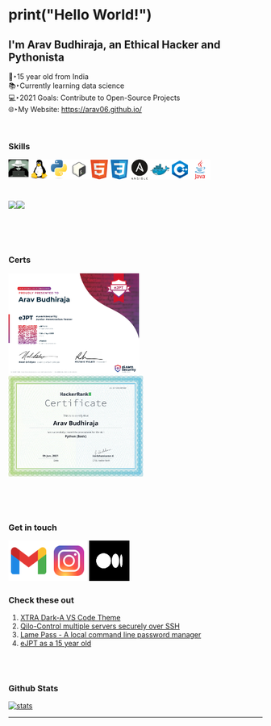 # print("Hello World!")
## I'm Arav Budhiraja, an Ethical Hacker and Pythonista

👦‣15 year old from India  
📚‣Currently learning data science <br />
💻‣2021 Goals: Contribute to Open-Source Projects  
🌐‣My Website: https://arav06.github.io/

<br />

### Skills

[<img align="left" alt="whitehat" width="40px" src="icons/whitehat.jpg" />][a]
[<img align="left" alt="linux" width="40px" src="icons/linux.svg" />][a]
[<img align="left" alt="python" width="40px" src="icons/python.svg" />][a]
[<img align="left" alt="bash" width="40px" src="icons/bash.png" />][a]
[<img align="left" alt="html" width="40px" src="icons/html.svg" />][a]
[<img align="left" alt="css" width="40px" src="icons/css.svg" />][a]
[<img align="left" alt="ansible" width="40px" src="icons/ans.png" />][a]
[<img align="left" alt="docker" width="40px" src="icons/docker.svg" />][a]
[<img align="left" alt="c++" width="40px" src="icons/cpp.png" />][a]
[<img align="left" alt="java" width="40px" src="icons/java.svg" />][a]

<br />
<br />
<br />
<br />

<a href="#"><img src="https://github-readme-stats.vercel.app/api/top-langs/?username=arav06&show_icons=true&hide_border=true&layout=compact&theme=github_dark&langs_count=20" align="left" /></a>

<a href="#"><img src="https://activity-graph.herokuapp.com/graph?username=arav06&bg_color=000000&color=33ccff&line=008ae6&point=d9d9d9&hide_border=true"  /><a>

<br />
<br />

<br />

### Certs

<a href="#"><img height="200em" src="icons/ejpt.jpg"/></a> &nbsp;&nbsp;&nbsp;&nbsp;
<a href="#"><img height="200em" src="icons/hrrpython.png"/></a> &nbsp;&nbsp;&nbsp;&nbsp;

<br />
<br />
<br />

### Get in touch

[<img align="left" alt="mail" width="80px" src="icons/mail.png" />][m]
[<img align="left" alt="ig" width="80px" src="icons/ig.png" />][i]
[<img align="left" alt="medium" width="80px" src="icons/medium.png"  />][b]

<br />
<br />
<br />
<br />
<br />

### Check these out

1. <a href="https://marketplace.visualstudio.com/items?itemName=aravbudhiraja.xtra-dark">XTRA Dark-A VS Code Theme</a>
2. <a href="https://github.com/arav06/qilo">Qilo-Control multiple servers securely over SSH</a>
3. <a href="https://github.com/arav06/qilo">Lame Pass - A local command line password manager</a>
4. <a href="https://infosecwriteups.com/ejpt-as-a-15-year-old-2419aa241c98">eJPT as a 15 year old</a>

<br />
<br />

### Github Stats
<a href="#"><img alt="stats" src="https://github-readme-stats.vercel.app/api?username=arav06&show_icons=true&theme=github_dark&hide_border=true" /></a>

***

[a]:#
[m]:mailto:contact.arav06@gmail.com
[i]:https://instagram.com/arav.06
[b]:https://aravbudhiraja06.medium.com

 
 
